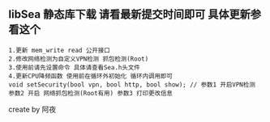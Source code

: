 ## libSea 静态库下载 请看最新提交时间即可 具体更新参看这个

	1.更新 mem_write read 公开接口
	2.修改网络检测为自定义VPN检测 抓包检测(Root)
	3.使用前请先设置命令 具体请查看Sea.h头文件
	4.更新CPU降频函数 使用前在循环外初始化 循环内调用即可
	void setSecurity(bool vpn, bool http, bool show); // 参数1 开启VPN检测 参数2 开启 网络抓包检测(Root有用) 参数3 打印更改信息
create by 阿夜
